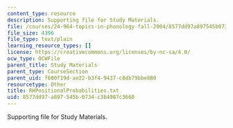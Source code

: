 ```yaml
---
content_type: resource
description: Supporting file for Study Materials.
file: /courses/24-964-topics-in-phonology-fall-2004/8577dd97a897545b0734c3b4987c3660_RHPositionalProbabilities.txt
file_size: 4396
file_type: text/plain
learning_resource_types: []
license: https://creativecommons.org/licenses/by-nc-sa/4.0/
ocw_type: OCWFile
parent_title: Study Materials
parent_type: CourseSection
parent_uid: f600f19d-ae22-b3f4-9437-c8db79bbe880
resourcetype: Other
title: RHPositionalProbabilities.txt
uid: 8577dd97-a897-545b-0734-c3b4987c3660
---
```

Supporting file for Study Materials.